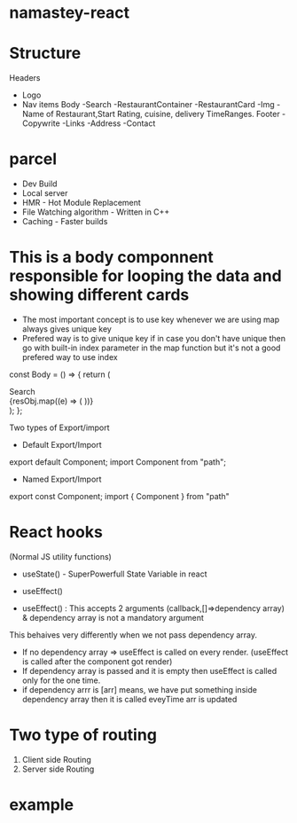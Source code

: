 # namastey-react

# Structure

Headers

- Logo
- Nav items
  Body
  -Search
  -RestaurantContainer
  -RestaurantCard
  -Img
  -Name of Restaurant,Start Rating, cuisine, delivery TimeRanges.
  Footer
  -Copywrite
  -Links
  -Address
  -Contact

# parcel

- Dev Build
- Local server
- HMR - Hot Module Replacement
- File Watching algorithm - Written in C++
- Caching - Faster builds

# This is a body componnent responsible for looping the data and showing different cards

- The most important concept is to use key whenever we are using map always gives unique key
- Prefered way is to give unique key if in case you don't have unique then go with built-in index parameter in the map function but it's not a good prefered way to use index

const Body = () => {
return (

<div className="body">
<div className="search">Search</div>
<div className="restaurant-container">
{resObj.map((e) => (
<RestaurantCard key={e.info.id} resData={e} />
))}
</div>
</div>
);
};

Two types of Export/import

- Default Export/Import

export default Component;
import Component from "path";

- Named Export/Import

export const Component;
import { Component } from "path"

# React hooks

(Normal JS utility functions)

- useState() - SuperPowerfull State Variable in react
- useEffect()

- useEffect() : This accepts 2 arguments (callback,[]=>dependency array) & dependency array is not a mandatory argument

This behaives very differently when we not pass dependency array.

- If no dependency array => useEffect is called on every render. (useEffect is called after the component got render)
- If dependency array is passed and it is empty then useEffect is called only for the one time.
- if dependency arrr is [arr] means, we have put something inside dependency array then it is called eveyTime arr is updated

# Two type of routing

1. Client side Routing
2. Server side Routing

# example

